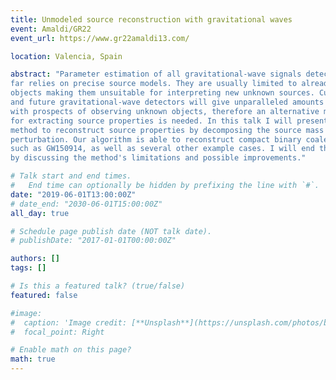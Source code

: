 ```yaml
---
title: Unmodeled source reconstruction with gravitational waves
event: Amaldi/GR22
event_url: https://www.gr22amaldi13.com/

location: Valencia, Spain

abstract: "Parameter estimation of all gravitational-wave signals detected so
far relies on precise source models. They are usually limited to alread known
objects making them unsuitable for interpreting new unknown sources. Current
and future gravitational-wave detectors will give unparalleled amounts of data
with prospects of observing unknown objects, therefore an alternative method
for extracting source properties is needed. In this talk I will present a novel
method to reconstruct source properties by decomposing the source mass density
perturbation. Our algorithm is able to reconstruct compact binary coalescences
such as GW150914, as well as several other example cases. I will end the talk
by discussing the method's limitations and possible improvements."

# Talk start and end times.
#   End time can optionally be hidden by prefixing the line with `#`.
date: "2019-06-01T13:00:00Z"
# date_end: "2030-06-01T15:00:00Z"
all_day: true

# Schedule page publish date (NOT talk date).
# publishDate: "2017-01-01T00:00:00Z"

authors: []
tags: []

# Is this a featured talk? (true/false)
featured: false

#image:
#  caption: 'Image credit: [**Unsplash**](https://unsplash.com/photos/bzdhc5b3Bxs)'
#  focal_point: Right

# Enable math on this page?
math: true
---
```

